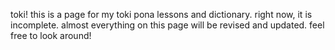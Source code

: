 toki! this is a page for my toki pona lessons and dictionary. right now, it is incomplete. almost everything on this page will be revised and updated. feel free to look around!
